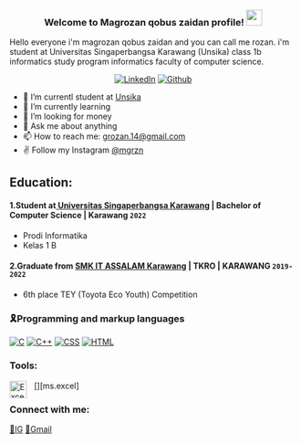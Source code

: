 
<h3 align="center">
  Welcome to Magrozan qobus zaidan profile!
  <img src="https://media.giphy.com/media/hvRJCLFzcasrR4ia7z/giphy.gif" width="28">
</h3>
 Hello everyone i'm magrozan qobus zaidan and you can call me rozan. i'm student at Universitas Singaperbangsa Karawang (Unsika)  class 1b informatics study program informatics faculty of computer science. 
 <p align="center">
  <a href="https://www.linkedin.com/in/magrozan-qobus-zaidan-6a4695251/"><img alt="LinkedIn" title="LinkedIn" src="https://img.shields.io/badge/linkedin-%230077B5.svg?style=for-the-badge&logo=linkedin&logoColor=white"/></a>
  <a href="https://github.com/mgrzn"><img alt="Github" title="Github" src="https://img.shields.io/badge/github-%23121011.svg?style=for-the-badge&logo=github&logoColor=white"/></a>
</p>

- 🔭 I’m currentl student at [Unsika](https://unsika.ac.id/)
- 🌱 I’m currently learning 
- 🤔 I’m looking for money
- 💬 Ask me about anything
- 📫 How to reach me: grozan.14@gmail.com 
- ✌ Follow my Instagram [@mgrzn](https://www.instagram.com/_mgrzn/)

## Education:

#### 1.Student at[ Universitas Singaperbangsa Karawang](https://unsika.ac.id/) | Bachelor of Computer Science | Karawang `2022`
   - Prodi Informatika
   - Kelas 1 B 
 #### 2.Graduate from [SMK IT ASSALAM Karawang](https://smkitassalam.com/) | TKRO | KARAWANG `2019-2022`
   - 6th place TEY (Toyota Eco Youth) Competition
### 🎗Programming and markup languages

<p>
    <a href="#"><img alt="C" src="https://custom-icon-badges.herokuapp.com/badge/C-03599C.svg?logo=c-in-hexagon&logoColor=white"></a>
    <a href="#"><img alt="C++" src="https://custom-icon-badges.herokuapp.com/badge/C++-9C033A.svg?logo=cpp2&logoColor=white"></a>
    <a href="#"><img alt="CSS" src="https://img.shields.io/badge/CSS-1572B6.svg?logo=css3&logoColor=white"></a>
    <a href="#"><img alt="HTML" src="https://img.shields.io/badge/HTML-E34F26.svg?logo=html5&logoColor=white"></a>
</p>

### Tools:

[<img align="left" alt="Excel" width="30px" src="https://is2-ssl.mzstatic.com/image/thumb/Purple126/v4/a8/fd/5a/a8fd5a84-c6f1-355f-3b9f-6e86598efaa3/XCEL.png/1200x630bb.png" style="padding-right:10px;" />][ms.excel]
### Connect with me:

[💬IG](https://instagram.com/_mgrzn)
[💌Gmail](grozan.14@gmail.com)
